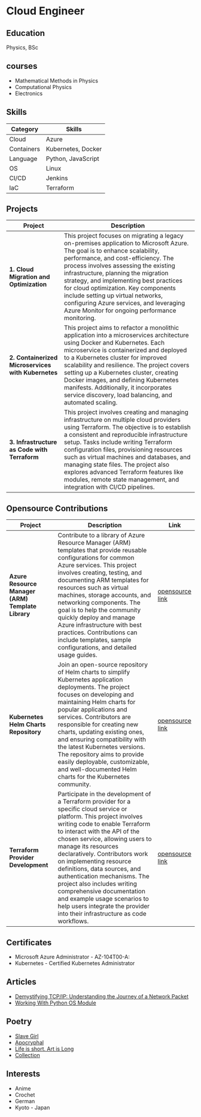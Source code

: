 # Cloud Engineer

## Education
Physics, BSc

## courses
- Mathematical Methods in Physics
- Computational Physics
- Electronics

## Skills

| Category     | Skills                          |
|--------------|---------------------------------|
| Cloud        | Azure                           |
| Containers   | Kubernetes, Docker              |
| Language     | Python, JavaScript              |
| OS           | Linux                           |
| CI/CD        | Jenkins                         |
| IaC          | Terraform                       |


## Projects

| Project | Description |
| ------- | ----------- |
| **1. Cloud Migration and Optimization** | This project focuses on migrating a legacy on-premises application to Microsoft Azure. The goal is to enhance scalability, performance, and cost-efficiency. The process involves assessing the existing infrastructure, planning the migration strategy, and implementing best practices for cloud optimization. Key components include setting up virtual networks, configuring Azure services, and leveraging Azure Monitor for ongoing performance monitoring. |
| **2. Containerized Microservices with Kubernetes** | This project aims to refactor a monolithic application into a microservices architecture using Docker and Kubernetes. Each microservice is containerized and deployed to a Kubernetes cluster for improved scalability and resilience. The project covers setting up a Kubernetes cluster, creating Docker images, and defining Kubernetes manifests. Additionally, it incorporates service discovery, load balancing, and automated scaling. |
| **3. Infrastructure as Code with Terraform** | This project involves creating and managing infrastructure on multiple cloud providers using Terraform. The objective is to establish a consistent and reproducible infrastructure setup. Tasks include writing Terraform configuration files, provisioning resources such as virtual machines and databases, and managing state files. The project also explores advanced Terraform features like modules, remote state management, and integration with CI/CD pipelines. |

## Opensource Contributions

| Project | Description | Link |
| --- | --- | --- |
| **Azure Resource Manager (ARM) Template Library** | Contribute to a library of Azure Resource Manager (ARM) templates that provide reusable configurations for common Azure services. This project involves creating, testing, and documenting ARM templates for resources such as virtual machines, storage accounts, and networking components. The goal is to help the community quickly deploy and manage Azure infrastructure with best practices. Contributions can include templates, sample configurations, and detailed usage guides. | [opensource link](https://somethingishere.com) |
| **Kubernetes Helm Charts Repository** | Join an open-source repository of Helm charts to simplify Kubernetes application deployments. The project focuses on developing and maintaining Helm charts for popular applications and services. Contributors are responsible for creating new charts, updating existing ones, and ensuring compatibility with the latest Kubernetes versions. The repository aims to provide easily deployable, customizable, and well-documented Helm charts for the Kubernetes community. | [opensource link](https://somethingishere.com) |
| **Terraform Provider Development** | Participate in the development of a Terraform provider for a specific cloud service or platform. This project involves writing code to enable Terraform to interact with the API of the chosen service, allowing users to manage its resources declaratively. Contributors work on implementing resource definitions, data sources, and authentication mechanisms. The project also includes writing comprehensive documentation and example usage scenarios to help users integrate the provider into their infrastructure as code workflows. | [opensource link](https://somethingishere.com) |

## Certificates
- Microsoft Azure Administrator - AZ-104T00-A:
- Kubernetes - Certified Kubernetes Administrator

## Articles
- [Demystifying TCP/IP: Understanding the Journey of a Network Packet](https://3ev.medium.com/the-life-of-a-packet-c80857054b04)
- [Working With Python OS Module](https://3ev.medium.com/working-with-python-os-module-5b7062761b4a)

## Poetry
- [Slave Girl](https://thecamelsaloon.blogspot.com/2014/09/slave-girl.html)
- [Apocryphal](https://www.verse-virtual.org/2014/November/victor-ehikioya-2014-november.html)
- [Life is short. Art is Long](https://www.verse-virtual.org/2015/August/victor-brown-omovbude-2015-august.html)
- [Collection](https://www.verse-virtual.org/2015/March/victor-brown-omovbude-2015-march.html)

## Interests
- Anime
- Crochet
- German
- Kyoto - Japan
